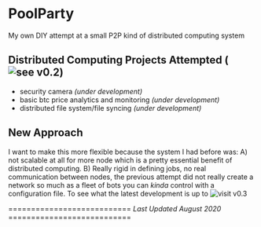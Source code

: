 # PoolParty
My own DIY attempt at a small P2P kind of distributed computing system

## Distributed Computing Projects Attempted (![see v0.2](https://github.com/scott-robbins/PoolParty/tree/master/code/0.2))
* security camera  *(under development)*
* basic btc price analytics and monitoring *(under development)*
* distributed file system/file syncing *(under development)*

## New Approach
I want to make this more flexible because the system I had before was: 
	A) not scalable at all for more node which is a pretty essential benefit of distributed computing.
	B) Really rigid in defining jobs, no real communication between nodes, the previous attempt did not really
	   create a network so much as a fleet of bots you can *kinda* control with a configuration file.
To see what the latest development is up to ![visit v0.3](https://github.com/scott-robbins/PoolParty/tree/master/code/0.3)

=========================== *Last Updated August 2020* ===========================
